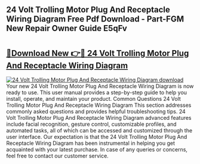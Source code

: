 ## 24 Volt Trolling Motor Plug And Receptacle Wiring Diagram Free Pdf Download - Part-FGM New Repair Owner Guide E5qFv

# <h2><a href="http://dfqj02.blite.top/?on=24+Volt+Trolling+Motor+Plug+And+Receptacle+Wiring+Diagram">🔗Download New 👉🔴 24 Volt Trolling Motor Plug And Receptacle Wiring Diagram</a></h2>

[![24 Volt Trolling Motor Plug And Receptacle Wiring Diagram download](https://i.imgur.com/lujVjoI.png)](http://dfqj02.blite.top/?on=24+Volt+Trolling+Motor+Plug+And+Receptacle+Wiring+Diagram)
Your new 24 Volt Trolling Motor Plug And Receptacle Wiring Diagram is now ready to use. This user manual provides a step-by-step guide to help you install, operate, and maintain your product. Common Questions 24 Volt Trolling Motor Plug And Receptacle Wiring Diagram This section addresses commonly asked questions and provides helpful troubleshooting tips. 24 Volt Trolling Motor Plug And Receptacle Wiring Diagram advanced features include facial recognition, gesture control, customizable profiles, and automated tasks, all of which can be accessed and customized through the user interface. Our expectation is that the 24 Volt Trolling Motor Plug And Receptacle Wiring Diagram has been instrumental in helping you get acquainted with your latest purchase. In case of any queries or concerns, feel free to contact our customer service.
